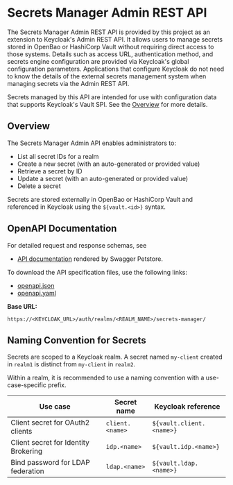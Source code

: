 # Secrets Manager Admin REST API

The Secrets Manager Admin REST API is provided by this project as an extension to Keycloak's Admin REST API.
It allows users to manage secrets stored in OpenBao or HashiCorp Vault without requiring direct access to those systems.
Details such as access URL, authentication method, and secrets engine configuration are provided via Keycloak's global configuration parameters. Applications that configure Keycloak do not need to know the details of the external secrets management system when managing secrets via the Admin REST API.

Secrets managed by this API are intended for use with configuration data that supports Keycloak's Vault SPI.
See the [Overview](docs/overview.md) for more details.

## Overview

The Secrets Manager Admin API enables administrators to:

- List all secret IDs for a realm
- Create a new secret (with an auto-generated or provided value)
- Retrieve a secret by ID
- Update a secret (with an auto-generated or provided value)
- Delete a secret

Secrets are stored externally in OpenBao or HashiCorp Vault and referenced in Keycloak using the `${vault.<id>}` syntax.

## OpenAPI Documentation

For detailed request and response schemas, see

- [API documentation](https://petstore.swagger.io/?url=https://raw.githubusercontent.com/Nordix/keycloak-secrets-vault-provider/refs/heads/main/docs/openapi.json) rendered by Swagger Petstore.

To download the API specification files, use the following links:
- [openapi.json](openapi.json)
- [openapi.yaml](openapi.yaml)

**Base URL:**
```
https://<KEYCLOAK_URL>/auth/realms/<REALM_NAME>/secrets-manager/
```

## Naming Convention for Secrets

Secrets are scoped to a Keycloak realm.
A secret named `my-client` created in `realm1` is distinct from `my-client` in `realm2`.

Within a realm, it is recommended to use a naming convention with a use-case-specific prefix.

| Use case                              | Secret name         | Keycloak reference              |
|----------------------------------------|---------------------|---------------------------------|
| Client secret for OAuth2 clients       | `client.<name>`     | `${vault.client.<name>}`        |
| Client secret for Identity Brokering   | `idp.<name>`        | `${vault.idp.<name>}`           |
| Bind password for LDAP federation      | `ldap.<name>`       | `${vault.ldap.<name>}`          |

